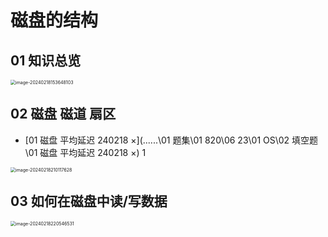 # 磁盘的结构



## 01 知识总览

<img src="https://cvp.oss-cn-shanghai.aliyuncs.com/picgo/202402181536177.png" alt="image-20240218153648103" style="zoom:50%;" />

## 02 磁盘 磁道 扇区

*   [01 磁盘 平均延迟 240218 ×](..\..\..\01 题集\01 820\06 23\01 OS\02 填空题\01 磁盘 平均延迟 240218 ×)  1

<img src="https://cvp.oss-cn-shanghai.aliyuncs.com/picgo/202402182101975.png" alt="image-20240218210117628" style="zoom:50%;" />



## 03 如何在磁盘中读/写数据

<img src="https://cvp.oss-cn-shanghai.aliyuncs.com/picgo/202402182205800.png" alt="image-20240218220546531" style="zoom:50%;" />

